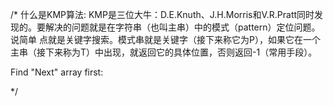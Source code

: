 /*
什么是KMP算法: KMP是三位大牛：D.E.Knuth、J.H.Morris和V.R.Pratt同时发现的。要解决的问题就是在字符串（也叫主串）中的模式（pattern）定位问题。说简单
点就是关键字搜索。模式串就是关键字（接下来称它为P），如果它在一个主串（接下来称为T）中出现，就返回它的具体位置，否则返回-1（常用手段）。

Find "Next" array first:

*/
